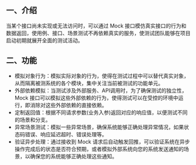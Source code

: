 [//]: # (模拟接口)

[//]: # (=====)

## 一、介绍

当某个接口尚未实现或无法访问时，可以通过 Mock 接口模仿真实接口的行为和数据返回，使用例、接口、场景测试不再依赖真实的服务，使测试团队能够在项目启动初期就展开全面的测试活动。

## 二、功能
       
- 模拟对象行为：模拟实际对象的行为，使得在测试过程中可以替代真实对象，从而隔离被测系统的各个模块，集中关注当前被测试的功能单元。
- 外部依赖模拟：当测试涉及外部服务、API调用时，为了确保测试的独立性，Mock 接口可以模拟这些外部依赖的行为，使得测试可以在受控的环境中运行，即消除对这些外部依赖的直接依赖。
- 定制返回值：根据不同请求参数(业务入参)返回对应的响应值，以便测试不同的场景和分支。
- 异常场景测试：模拟一些异常场景，确保系统能够正确处理异常情况，如果状态码错误、响应延迟超时、错误处理等。
- 验证异步处理：通过接收到 Mock 请求后自动触发回推，可以验证系统在异步操作完成后的状态是否符合预期，或者模拟外部系统向您的系统发送通知的场景，以确保您的系统能够正确处理这些通知。
